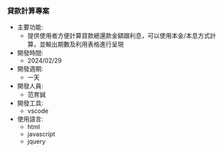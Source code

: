 ### 貸款計算專案
- 主要功能:
  - 提供使用者方便計算貸款總還款金額跟利息，可以使用本金/本息方式計算，並輸出期數及利用表格進行呈現
- 開發時間:
  - 2024/02/29
- 開發週期:
  - 一天 
- 開發人員:
  - 范育誠 
- 開發工具:
  - vscode
- 使用語言:
  - html
  - javascript
  - jquery